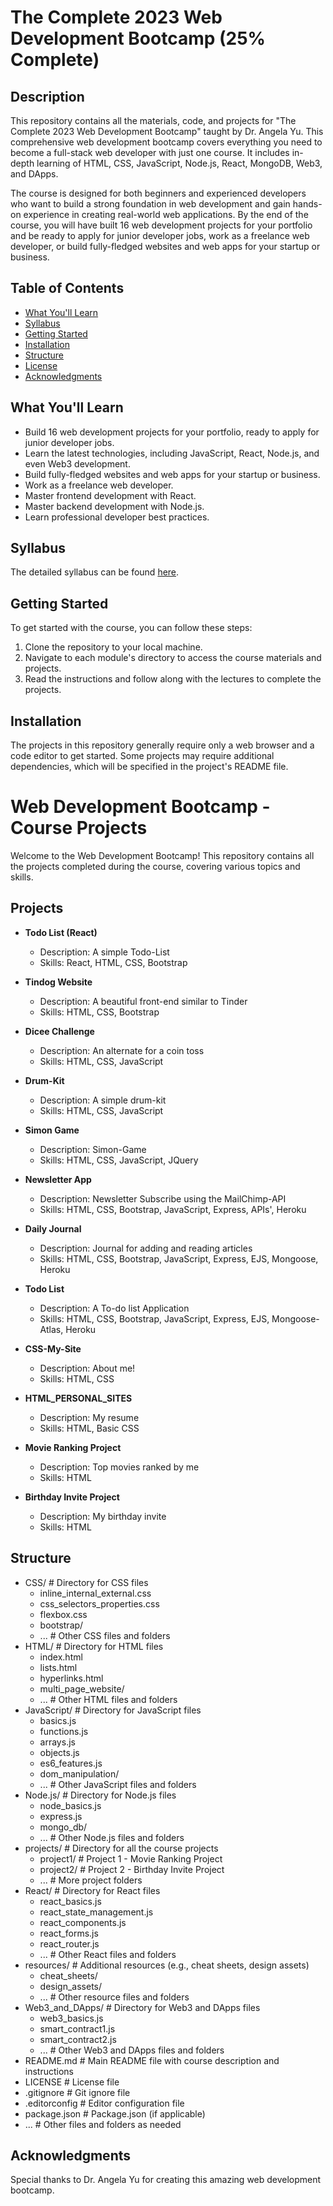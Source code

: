# The Complete 2023 Web Development Bootcamp (25% Complete)

## Description

This repository contains all the materials, code, and projects for "The Complete 2023 Web Development Bootcamp" taught by Dr. Angela Yu. This comprehensive web development bootcamp covers everything you need to become a full-stack web developer with just one course. It includes in-depth learning of HTML, CSS, JavaScript, Node.js, React, MongoDB, Web3, and DApps.

The course is designed for both beginners and experienced developers who want to build a strong foundation in web development and gain hands-on experience in creating real-world web applications. By the end of the course, you will have built 16 web development projects for your portfolio and be ready to apply for junior developer jobs, work as a freelance web developer, or build fully-fledged websites and web apps for your startup or business.

## Table of Contents

- [What You'll Learn](#what-youll-learn)
- [Syllabus](#syllabus)
- [Getting Started](#getting-started)
- [Installation](#installation)
- [Structure](#structure)
- [License](#license)
- [Acknowledgments](#acknowledgments)

## What You'll Learn

- Build 16 web development projects for your portfolio, ready to apply for junior developer jobs.
- Learn the latest technologies, including JavaScript, React, Node.js, and even Web3 development.
- Build fully-fledged websites and web apps for your startup or business.
- Work as a freelance web developer.
- Master frontend development with React.
- Master backend development with Node.js.
- Learn professional developer best practices.

## Syllabus

The detailed syllabus can be found [here]([https://www.appbrewery.com/the-complete-2023-web-development-bootcamp](https://www.appbrewery.co/p/the-complete-web-development-course)).

## Getting Started

To get started with the course, you can follow these steps:

1. Clone the repository to your local machine.
2. Navigate to each module's directory to access the course materials and projects.
3. Read the instructions and follow along with the lectures to complete the projects.

## Installation

The projects in this repository generally require only a web browser and a code editor to get started. Some projects may require additional dependencies, which will be specified in the project's README file.

# Web Development Bootcamp - Course Projects

Welcome to the Web Development Bootcamp! This repository contains all the projects completed during the course, covering various topics and skills.

## Projects

- **Todo List (React)**
  - Description: A simple Todo-List
  - Skills: React, HTML, CSS, Bootstrap

- **Tindog Website**
  - Description: A beautiful front-end similar to Tinder
  - Skills: HTML, CSS, Bootstrap

- **Dicee Challenge**
  - Description: An alternate for a coin toss
  - Skills: HTML, CSS, JavaScript

- **Drum-Kit**
  - Description: A simple drum-kit
  - Skills: HTML, CSS, JavaScript

- **Simon Game**
  - Description: Simon-Game
  - Skills: HTML, CSS, JavaScript, JQuery

- **Newsletter App**
  - Description: Newsletter Subscribe using the MailChimp-API
  - Skills: HTML, CSS, Bootstrap, JavaScript, Express, APIs', Heroku

- **Daily Journal**
  - Description: Journal for adding and reading articles
  - Skills: HTML, CSS, Bootstrap, JavaScript, Express, EJS, Mongoose, Heroku

- **Todo List**
  - Description: A To-do list Application
  - Skills: HTML, CSS, Bootstrap, JavaScript, Express, EJS, Mongoose-Atlas, Heroku

- **CSS-My-Site**
  - Description: About me!
  - Skills: HTML, CSS

- **HTML_PERSONAL_SITES**
  - Description: My resume
  - Skills: HTML, Basic CSS

- **Movie Ranking Project**
  - Description: Top movies ranked by me
  - Skills: HTML

- **Birthday Invite Project**
  - Description: My birthday invite
  - Skills: HTML

## Structure

- CSS/                      # Directory for CSS files
  - inline_internal_external.css
  - css_selectors_properties.css
  - flexbox.css
  - bootstrap/
  - ...                     # Other CSS files and folders
- HTML/                     # Directory for HTML files
  - index.html
  - lists.html
  - hyperlinks.html
  - multi_page_website/
  - ...                     # Other HTML files and folders
- JavaScript/               # Directory for JavaScript files
  - basics.js
  - functions.js
  - arrays.js
  - objects.js
  - es6_features.js
  - dom_manipulation/
  - ...                     # Other JavaScript files and folders
- Node.js/                  # Directory for Node.js files
  - node_basics.js
  - express.js
  - mongo_db/
  - ...                     # Other Node.js files and folders
- projects/                 # Directory for all the course projects
  - project1/               # Project 1 - Movie Ranking Project
  - project2/               # Project 2 - Birthday Invite Project
  - ...                     # More project folders
- React/                    # Directory for React files
  - react_basics.js
  - react_state_management.js
  - react_components.js
  - react_forms.js
  - react_router.js
  - ...                     # Other React files and folders
- resources/                # Additional resources (e.g., cheat sheets, design assets)
  - cheat_sheets/
  - design_assets/
  - ...                     # Other resource files and folders
- Web3_and_DApps/           # Directory for Web3 and DApps files
  - web3_basics.js
  - smart_contract1.js
  - smart_contract2.js
  - ...                     # Other Web3 and DApps files and folders
- README.md                 # Main README file with course description and instructions
- LICENSE                   # License file
- .gitignore                # Git ignore file
- .editorconfig             # Editor configuration file
- package.json              # Package.json (if applicable)
- ...                       # Other files and folders as needed

## Acknowledgments

Special thanks to Dr. Angela Yu for creating this amazing web development bootcamp.

